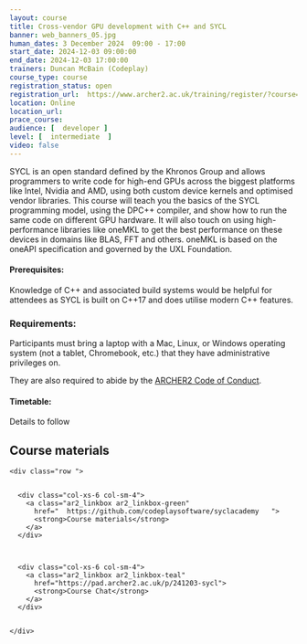 ```yaml
---
layout: course
title: Cross-vendor GPU development with C++ and SYCL
banner: web_banners_05.jpg 
human_dates: 3 December 2024  09:00 - 17:00  
start_date: 2024-12-03 09:00:00
end_date: 2024-12-03 17:00:00
trainers: Duncan McBain (Codeplay)
course_type: course
registration_status: open
registration_url:  https://www.archer2.ac.uk/training/register/?course=241203-sycl
location: Online
location_url:
prace_course: 
audience: [  developer ]
level: [  intermediate  ]
video: false
---
```


SYCL is an open standard defined by the Khronos Group and allows programmers to write code for high-end GPUs across the biggest platforms like Intel, Nvidia and AMD, using both custom device kernels and optimised vendor libraries. This course will teach you the basics of the SYCL programming model, using the DPC++ compiler, and show how to run the same code on different GPU hardware. It will also touch on using high-performance libraries like oneMKL to get the best performance on these devices in domains like BLAS, FFT and others. oneMKL is based on the oneAPI specification and governed by the UXL Foundation.



#### Prerequisites:

Knowledge of C++ and associated build systems would be helpful for attendees as SYCL is built on C++17 and does utilise modern C++ features.

### Requirements:

Participants must bring a laptop with a Mac, Linux, or Windows operating system (not a tablet, Chromebook, etc.) that they have administrative privileges on.

They are also required to abide by the [ARCHER2  Code of Conduct](../../../about/policies/code-of-conduct.html). 


#### Timetable:

Details to follow

<section id="service">



<h2><a name="materials">Course materials</a></h2>



    <div class="row ">	

		
      <div class="col-xs-6 col-sm-4">
        <a class="ar2_linkbox ar2_linkbox-green" 
          href="  https://github.com/codeplaysoftware/syclacademy   ">
          <strong>Course materials</strong>         
        </a>
      </div>


 
      <div class="col-xs-6 col-sm-4">
        <a class="ar2_linkbox ar2_linkbox-teal" 
          href="https://pad.archer2.ac.uk/p/241203-sycl">
          <strong>Course Chat</strong>       
        </a>
      </div>
		

 	</div>
		
		
					


<!-- 		
<h2><a name="videos">Videos</a></h2>

<h3>Session 1</h3>

<div>
	<iframe title="Video" width="560" height="315" src="https://www.youtube.com/embed/xxxxxxxxxxx" frameborder="0" allow="accelerometer; autoplay; encrypted-media; gyroscope; picture-in-picture" allowfullscreen></iframe>
</div>

 -->





<!-- 
<h2><a name="feedback">Feedback</a></h2>


    <div class="row ">	

      <div class="col-xs-6 col-sm-4">
        <a class="ar2_linkbox ar2_linkbox-teal" 

           href="../../feedback/?course=XXXX" 

		>
          <strong>Feedback</strong><br/>
          Please let us know what was great about this course and anything we can improve
        </a>
      </div>
    </div>
		
 -->		

 
</section>


